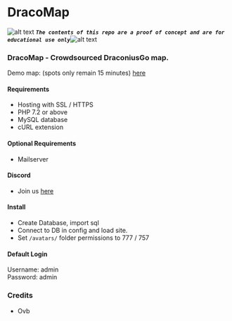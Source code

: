 # DracoMap
<!-- define variables -->
[1.1]: http://i.imgur.com/M4fJ65n.png (ATTENTION)

![alt text][1.1] <strong><em>`The contents of this repo are a proof of concept and are for educational use only`</em></strong>![alt text][1.1]<br/>

### DracoMap - Crowdsourced DraconiusGo map.
Demo map: (spots only remain 15 minutes) <a href="http://webpokemon.net/DracoMap/">here</a>

#### Requirements

- Hosting with SSL / HTTPS
- PHP 7.2 or above
- MySQL database
- cURL extension

#### Optional Requirements

- Mailserver

#### Discord

- Join us <a href="https://discord.gg/rkm4xhX">here</a>

#### Install
- Create Database, import sql
- Connect to DB in config and load site.
- Set `/avatars/` folder permissions to 777 / 757

#### Default Login
Username: admin<br>
Password: admin

### Credits
 - Ovb
